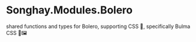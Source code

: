 # Songhay.Modules.Bolero
shared functions and types for Bolero, supporting CSS 💄, specifically Bulma CSS 🍱🖼

